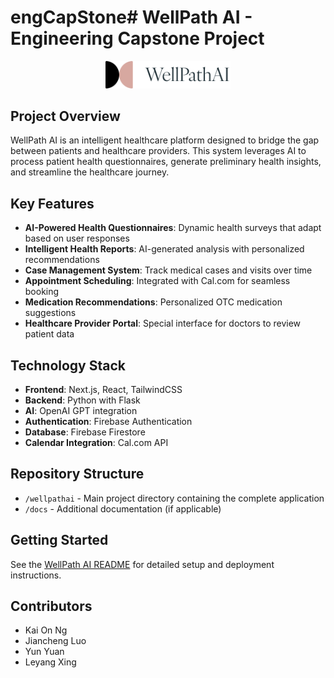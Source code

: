 # engCapStone# WellPath AI - Engineering Capstone Project

<p align="center">
  <img src="wellpathai/public/wplogo.svg" alt="WellPath AI Logo" width="200"/>
</p>

## Project Overview

WellPath AI is an intelligent healthcare platform designed to bridge the gap between patients and healthcare providers. This system leverages AI to process patient health questionnaires, generate preliminary health insights, and streamline the healthcare journey.

## Key Features

- **AI-Powered Health Questionnaires**: Dynamic health surveys that adapt based on user responses
- **Intelligent Health Reports**: AI-generated analysis with personalized recommendations
- **Case Management System**: Track medical cases and visits over time
- **Appointment Scheduling**: Integrated with Cal.com for seamless booking
- **Medication Recommendations**: Personalized OTC medication suggestions
- **Healthcare Provider Portal**: Special interface for doctors to review patient data

## Technology Stack

- **Frontend**: Next.js, React, TailwindCSS
- **Backend**: Python with Flask
- **AI**: OpenAI GPT integration
- **Authentication**: Firebase Authentication
- **Database**: Firebase Firestore
- **Calendar Integration**: Cal.com API

## Repository Structure

- `/wellpathai` - Main project directory containing the complete application
- `/docs` - Additional documentation (if applicable)

## Getting Started

See the [WellPath AI README](wellpathai/README.md) for detailed setup and deployment instructions.

## Contributors

- Kai On Ng
- Jiancheng Luo
- Yun Yuan
- Leyang Xing
